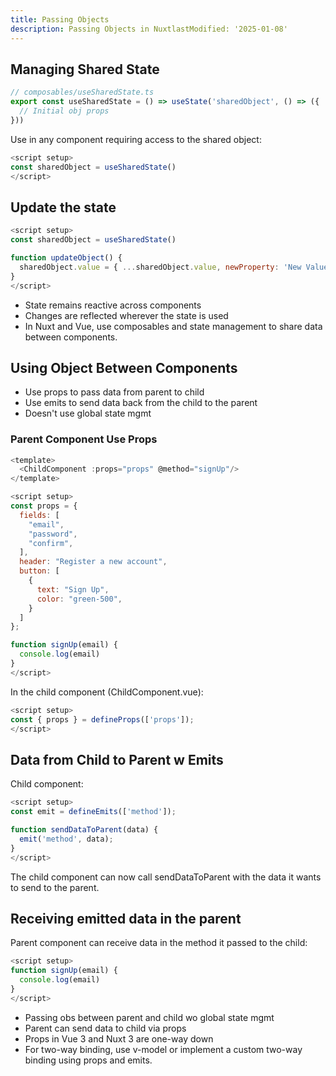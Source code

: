 ```yaml
---
title: Passing Objects
description: Passing Objects in NuxtlastModified: '2025-01-08'
---
```


## Managing Shared State

```js
// composables/useSharedState.ts
export const useSharedState = () => useState('sharedObject', () => ({
  // Initial obj props
}))
```

Use in any component requiring access to the shared object:

```js
<script setup>
const sharedObject = useSharedState()
</script>
```

## Update the state

```js
<script setup>
const sharedObject = useSharedState()

function updateObject() {
  sharedObject.value = { ...sharedObject.value, newProperty: 'New Value' }
}
</script>
```

- State remains reactive across components
- Changes are reflected wherever the state is used
- In Nuxt and Vue, use composables and state management to share data between components.

## Using Object Between Components

- Use props to pass data from parent to child
- Use emits to send data back from the child to the parent
- Doesn't use global state mgmt

### Parent Component Use Props

```js
<template>
  <ChildComponent :props="props" @method="signUp"/>
</template>

<script setup>
const props = {
  fields: [
    "email",
    "password",
    "confirm",
  ],
  header: "Register a new account",
  button: [
    {
      text: "Sign Up",
      color: "green-500",
    }
  ]
};

function signUp(email) {
  console.log(email)
}
</script>
```

In the child component (ChildComponent.vue):

```js
<script setup>
const { props } = defineProps(['props']);
</script>
```

## Data from Child to Parent w Emits

Child component:

```js
<script setup>
const emit = defineEmits(['method']);

function sendDataToParent(data) {
  emit('method', data);
}
</script>
```

The child component can now call sendDataToParent with the data it wants to send to the parent.

## Receiving emitted data in the parent

Parent component can receive data in the method it passed to the child:

```js
<script setup>
function signUp(email) {
  console.log(email)
}
</script>
```

- Passing obs between parent and child wo global state mgmt
- Parent can send data to child via props
- Props in Vue 3 and Nuxt 3 are one-way down
- For two-way binding, use v-model or implement a custom two-way binding using props and emits.
